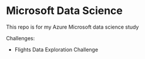 # Microsoft Data Science
This repo is for my Azure Microsoft data science study

Challenges:

* Flights Data Exploration Challenge


